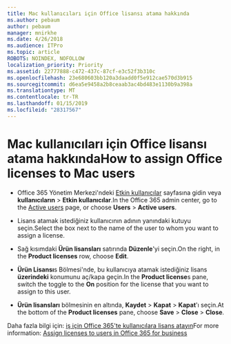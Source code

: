 ```yaml
---
title: Mac kullanıcıları için Office lisansı atama hakkında
ms.author: pebaum
author: pebaum
manager: mnirkhe
ms.date: 4/26/2018
ms.audience: ITPro
ms.topic: article
ROBOTS: NOINDEX, NOFOLLOW
localization_priority: Priority
ms.assetid: 22777888-c472-437c-87cf-e3c52f3b310c
ms.openlocfilehash: 23e680603bb120a3daadd0f5e912cae570d3b915
ms.sourcegitcommit: d6ea5e9458a2b8ceaab3ac4bd483e1130b9a398a
ms.translationtype: MT
ms.contentlocale: tr-TR
ms.lasthandoff: 01/15/2019
ms.locfileid: "28317567"
---
```

# <a name="how-to-assign-office-licenses-to-mac-users"></a><span data-ttu-id="e63bf-102">Mac kullanıcıları için Office lisansı atama hakkında</span><span class="sxs-lookup"><span data-stu-id="e63bf-102">How to assign Office licenses to Mac users</span></span>

- <span data-ttu-id="e63bf-103">Office 365 Yönetim Merkezi'ndeki [Etkin kullanıcılar](https://go.microsoft.com/fwlink/p/?linkid=834822) sayfasına gidin veya **kullanıcıların** \> **Etkin kullanıcılar**.</span><span class="sxs-lookup"><span data-stu-id="e63bf-103">In the Office 365 admin center, go to the [Active users](https://go.microsoft.com/fwlink/p/?linkid=834822) page, or choose **Users** \> **Active users**.</span></span>
    
- <span data-ttu-id="e63bf-104">Lisans atamak istediğiniz kullanıcının adının yanındaki kutuyu seçin.</span><span class="sxs-lookup"><span data-stu-id="e63bf-104">Select the box next to the name of the user to whom you want to assign a license.</span></span>
    
- <span data-ttu-id="e63bf-105">Sağ kısımdaki **Ürün lisansları** satırında **Düzenle**'yi seçin.</span><span class="sxs-lookup"><span data-stu-id="e63bf-105">On the right, in the **Product licenses** row, choose **Edit**.</span></span>
    
- <span data-ttu-id="e63bf-106">**Ürün Lisansı**s Bölmesi'nde, bu kullanıcıya atamak istediğiniz lisans **üzerindeki** konumunu aç/kapa geçin.</span><span class="sxs-lookup"><span data-stu-id="e63bf-106">In the **Product license**s pane, switch the toggle to the **On** position for the license that you want to assign to this user.</span></span> 
    
- <span data-ttu-id="e63bf-107">**Ürün lisansları** bölmesinin en altında, **Kaydet** \> **Kapat** \> **Kapat**'ı seçin.</span><span class="sxs-lookup"><span data-stu-id="e63bf-107">At the bottom of the **Product licenses** pane, choose **Save** \> **Close** \> **Close**.</span></span>
    
<span data-ttu-id="e63bf-108">Daha fazla bilgi için: [iş için Office 365'te kullanıcılara lisans atayın](.md)</span><span class="sxs-lookup"><span data-stu-id="e63bf-108">For more information: [Assign licenses to users in Office 365 for business](.md)</span></span>
  

